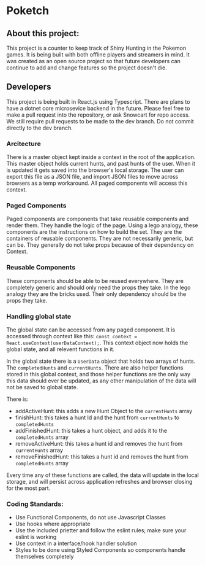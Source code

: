 # Poketch

## About this project: 
This project is a counter to keep track of Shiny Hunting in the Pokemon games. It is being built with both offline players and streamers in mind.
It was created as an open source project so that future developers can continue to add and change features so the project doesn't die. 

## Developers
This project is being built in React.js using Typescript. There are plans to have a dotnet core microsevice backend in the future. Please feel free to make a pull request into the repository, or ask Snowcart for repo access. We still require pull requests to be made to the dev branch. Do not commit directly to the dev branch.

### Arcitecture
There is a master object kept inside a context in the root of the application. This master object holds current hunts, and past hunts of the user. When it is updated it gets saved into the browser's local storage. The user can export this file as a JSON file, and import JSON files to move across browsers as a temp workaround. All paged components will access this context.

### Paged Components
Paged components are components that take reusable components and render them. They handle the logic of the page. Using a lego analogy, these components are the instructions on how to build the set. They are the containers of reusable components. They are not necessarily generic, but can be. They generally do not take props because of their dependency on Context.

### Reusable Components
These components should be able to be reused everywhere. They are completely generic and should only need the props they take. In the lego analogy they are the bricks used. Their only dependency should be the props they take.

### Handling global state
The global state can be accessed from any paged component. It is accessed through context like this: `const context = React.useContext(userDataContext);`. This context object now holds the global state, and all relevent functions in it.

In the global state there is a `UserData` object that holds two arrays of hunts. The `completedHunts` and `currentHunts`. There are also helper functions stored in this global context, and those helper functions are the only way this data should ever be updated, as any other manipulation of the data will not be saved to global state.

There is: 
- addActiveHunt: this adds a new Hunt Object to the `currentHunts` array
- finishHunt: this takes a hunt Id and the hunt from `currentHunts` to `completedHunts`
- addFinishedHunt: this takes a hunt object, and adds it to the `completedHunts` array
- removeActiveHunt: this takes a hunt id and removes the hunt from `currentHunts` array
- removeFinishedHunt: this takes a hunt id and removes the hunt from `completedHunts` array

Every time any of these functions are called, the data will update in the local storage, and will persist across application refreshes and browser closing for the most part.

### Coding Standards:
- Use Functional Components, do not use Javascript Classes
- Use hooks where appropriate
- Use the included prietter and follow the eslint rules; make sure your eslint is working
- Use context in a interface/hook handler solution
- Styles to be done using Styled Components so components handle themselves completely
